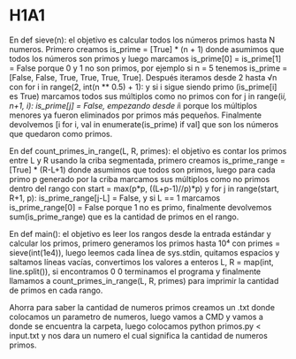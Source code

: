# H1A1

En def sieve(n): el objetivo es calcular todos los números primos hasta N numeros. Primero creamos  is_prime = [True] * (n + 1) donde asumimos que todos los números son primos y luego marcamos is_prime[0] = is_prime[1] = False porque 0 y 1 no son primos, por ejemplo si n = 5 tenemos is_prime = [False, False, True, True, True, True]. Después iteramos desde 2 hasta √n con for i in range(2, int(n ** 0.5) + 1): y si i sigue siendo primo (is_prime[i] es True) marcamos todos sus múltiplos como no primos con for j in range(i*i, n+1, i): is_prime[j] = False, empezando desde i*i porque los múltiplos menores ya fueron eliminados por primos más pequeños. Finalmente devolvemos [i for i, val in enumerate(is_prime) if val] que son los números que quedaron como primos.

En def count_primes_in_range(L, R, primes): el objetivo es contar los primos entre L y R usando la criba segmentada, primero creamos is_prime_range = [True] * (R-L+1) donde asumimos que todos son primos, luego para cada primo p generado por la criba marcamos sus múltiplos como no primos dentro del rango con start = max(p*p, ((L+p-1)//p)*p) y for j in range(start, R+1, p): is_prime_range[j-L] = False, y si L == 1 marcamos is_prime_range[0] = False porque 1 no es primo, finalmente devolvemos sum(is_prime_range) que es la cantidad de primos en el rango.

En def main(): el objetivo es leer los rangos desde la entrada estándar y calcular los primos, primero generamos los primos hasta 10⁴ con primes = sieve(int(1e4)), luego leemos cada línea de sys.stdin, quitamos espacios y saltamos líneas vacías, convertimos los valores a enteros L, R = map(int, line.split()), si encontramos 0 0 terminamos el programa y finalmente llamamos a count_primes_in_range(L, R, primes) para imprimir la cantidad de primos en cada rango.

Ahorra para saber la cantidad de numeros primos creamos un .txt donde colocamos un parametro de numeros, luego vamos a CMD y vamos a donde se encuentra la carpeta, luego colocamos python primos.py < input.txt y nos dara un numero el cual significa la cantidad de numeros primos. 